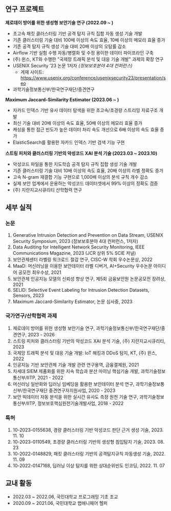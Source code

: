 ## 연구 프로젝트

**제로데이 방어를 위한 생성형 보안기술 연구 (2022.09 ~ )**
-	초고속 패킷 클러스터링 기반 공격 탐지 규칙 집합 자동 생성 기술 개발
-	기존 클러스터링 기술 대비 100배 이상의 속도 효율, 10배 이상의 메모리 효율 증가
-	기존 공격 탐지 규칙 생성 기술 대비 20배 이상의 오탐률 감소
-	Airflow 기반 실험 수행 자동/병렬화 및 수정 용이한 데이터 파이프라인 구축
-	(주) 윈스, KT와 수행한 "국제망 트래픽 분석 및 대응 기술 개발" 과제의 확장 연구
-	USENIX Security ’23 논문 1저자 *(정보보호분야 4대 컨퍼런스)*
    -	게재 사이트: https://www.usenix.org/conference/usenixsecurity23/presentation/seo
-	과학기술정보통신부/한국연구재단/중견연구

**Maximum Jaccard-Similarity Estimator (2023.06 ~ )**
-	자카드 인덱스 기반 유사 데이터 탐색을 위한 초고속/초경량 스트리밍 자료구조 개발
-	최신 기술 대비 20배 이상의 속도 효율, 50배 이상의 메모리 효율 증가
-	캐싱을 통한 접근 빈도가 높은 데이터 처리 속도 개선으로 6배 이상의 속도 효율 증가
-	ElasticSearch를 활용한 자카드 인덱스 기반 검색 기능 구현

**스트링 피처와 클러스터링 기반의 악성코드 XAI 분석 기술 (2023.03 ~ 2023.10)**
-	악성코드 파일을 통한 지도학습 공격 탐지 규칙 집합 생성 기술 개발
-	기존 클러스터링 기술 대비 10배 이상의 속도 효율, 20배 이상의 라벨 정확도 증가
-	고속 N-gram 재결합 기능 구현으로 1,000배 이상의 분석 규칙 개수 감소
-	실제 보안 업계에서 운용하는 악성코드 데이터셋에서 99% 이상의 정확도 검증
-	(주) 지란지교시큐리티 산학협력 연구

## 세부 실적

### 논문
1.	Generative Intrusion Detection and Prevention on Data Stream, USENIX Security Symposium, 2023 (정보보호분야 4대 컨퍼런스, 1저자)
2.	Data Auditing for Intelligent Network Security Monitoring, IEEE Communications Magazine, 2023 (JCR 상위 5% SCIE 저널)
3.	보안관제센터 라벨링 워크로드 절감 연구, CISC-W 학회 우수논문상, 2022
4.	MaaD: 머신러닝을 이용한 보안데이터 라벨 디버거, AI+Security 우수논문 아이디어 공모전 최우수상, 2021
5.	보안관제 인공지능 모델의 신뢰성 향상 연구, 제5회 금융보안원 논문공모전 장려상, 2021
6.	SELID: Selective Event Labeling for Intrusion Detection Datasets, Sensors, 2023
7.	Maximum Jaccard-Similarity Estimator, 논문 심사중, 2023

### 국가연구/산학협력 과제
1.	제로데이 방어를 위한 생성형 보안기술 연구, 과학기술정보통신부/한국연구재단/중견연구, 2023 - 2026
2.	스트링 피처와 클러스터링 기반의 악성코드 XAI 분석 기술, (주) 지란지교시큐리티, 2023
3.	국제망 트래픽 분석 및 대응 기술 개발: IoT 해킹과 DDoS 탐지, KT, (주) 윈스, 2022
4.	인공지능 기반 보안관제 기술 개발 관련 연구용역, 금융결제원, 2021
5.	차세대 SIEM 제품화를 위한 지속 학습과 분산 마이닝 핵심기술 개발, 과학기술정보통신부/IITP, 2021 - 2022
6.	머신러닝 일반화와 딥러닝 임베딩을 활용한 보안데이터 분석 연구, 과학기술정보통신부/한국연구재단 중견연구자지원사업, 2020 - 2023
7.	보안 빅데이터 자동 분석을 위한 실시간 유사도 측정 원천 기술 연구, 과학기술정보통신부/IITP, 정보보호핵심원천기술개발사업, 2018 - 2022

### 특허
1.	10-2023-0155638, 경량 클러스터링 기반 악성코드 판단 근거 생성 기술, 2023. 11. 10
2.	10-2023-0110549, 초경량 클러스터링 기반의 생성형 침입탐지 기술, 2023. 08. 23
3.	10-2022-0148829, 패킷 클러스터링 기반의 공격탐지규칙 자동생성 기술, 2022. 11. 09
4.	10-2022-0147168, 딥러닝 이상 탐지를 위한 상대순위빈도 인코딩, 2022. 11. 07

## 교내 활동
- 2022.03 ~ 2022.06,	국민대학교 프로그래밍 기초 조교
- 2020.09 ~ 2021.06,	국민대학교 랩애니웨어 헬퍼
